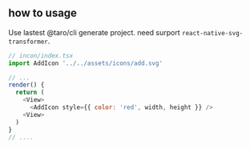 ## how to usage
Use lastest @taro/cli generate project. need surport `react-native-svg-transformer`.
```js
// incon/index.tsx
import AddIcon '../../assets/icons/add.svg'

// ...
render() {
  return (
    <View>
      <AddIcon style={{ color: 'red', width, height }} />
    <View>
  )
}
// ....
```
